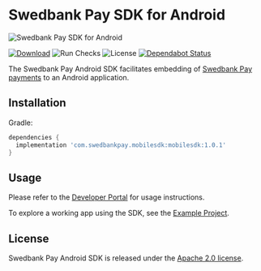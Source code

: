 # Swedbank Pay SDK for Android

![Swedbank Pay SDK for Android][opengraph-image]

[![Download][download-badge]][download-link]
![Run Checks][tests-badge]
![License][license-badge]
[![Dependabot Status][dependabot-badge]][dependabot-link]

The Swedbank Pay Android SDK facilitates embedding of [Swedbank Pay payments](https://developer.swedbankpay.com/) to an Android application.

## Installation

Gradle:
```gradle
dependencies {
  implementation 'com.swedbankpay.mobilesdk:mobilesdk:1.0.1'
}
```

## Usage

Please refer to the [Developer Portal](https://developer.swedbankpay.com/modules-sdks/mobile-sdk/) for usage instructions.

To explore a working app using the SDK, see the [Example Project](https://github.com/SwedbankPay/swedbank-pay-sdk-android-example-app).

## License

Swedbank Pay Android SDK is released under the [Apache 2.0 license](LICENSE).

[opengraph-image]: https://repository-images.githubusercontent.com/209749704/e2c62080-6d3d-11eb-807c-120df6645b06
[download-badge]: https://maven-badges.herokuapp.com/maven-central/com.swedbankpay.mobilesdk/mobilesdk/badge.svg
[download-link]: https://search.maven.org/artifact/com.swedbankpay.mobilesdk/mobilesdk
[tests-badge]: https://github.com/SwedbankPay/swedbank-pay-sdk-android/workflows/Run%20Checks/badge.svg
[license-badge]: https://img.shields.io/github/license/SwedbankPay/swedbank-pay-sdk-android
[dependabot-link]: https://dependabot.com
[dependabot-badge]: https://api.dependabot.com/badges/status?host=github&repo=SwedbankPay/swedbank-pay-sdk-android
